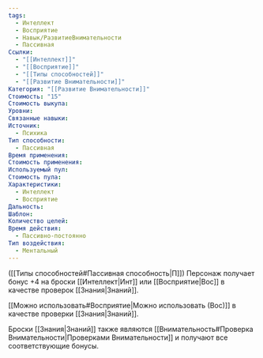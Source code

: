 ```yaml
---
tags:
  - Интеллект
  - Восприятие
  - Навык/РазвитиеВнимательности
  - Пассивная
Ссылки:
  - "[[Интеллект]]"
  - "[[Восприятие]]"
  - "[[Типы способностей]]"
  - "[[Развитие Внимательности]]"
Категория: "[[Развитие Внимательности]]"
Стоимость: "15"
Стоимость выкупа: 
Уровни: 
Связанные навыки: 
Источник:
  - Психика
Тип способности:
  - Пассивная
Время применения: 
Стоимость применения: 
Используемый пул: 
Стоимость пула: 
Характеристики:
  - Интеллект
  - Восприятие
Дальность: 
Шаблон: 
Количество целей: 
Время действия:
  - Пассивно-постоянно
Тип воздействия:
  - Ментальный
---
```

([[Типы способностей#Пассивная способность|П]]) Персонаж получает бонус +4 на броски [[Интеллект|Инт]] или [[Восприятие|Вос]] в качестве проверок [[Знания|Знаний]]. 

[[Можно использовать#Восприятие|Можно использовать (Вос)]] в качестве проверки [[Знания|Знаний]].

Броски [[Знания|Знаний]] также являются [[Внимательность#Проверка Внимательности|Проверками Внимательности]] и получают все соответствующие бонусы. 
